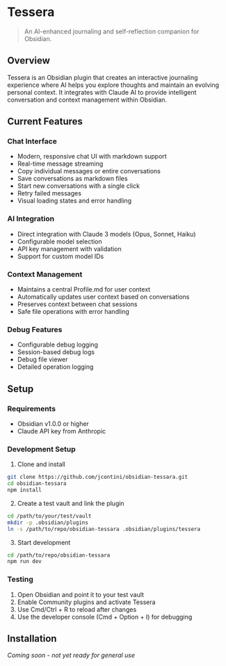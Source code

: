 # Tessera

> An AI-enhanced journaling and self-reflection companion for Obsidian.

## Overview
Tessera is an Obsidian plugin that creates an interactive journaling experience where AI helps you explore thoughts and maintain an evolving personal context. It integrates with Claude AI to provide intelligent conversation and context management within Obsidian.

## Current Features

### Chat Interface
- Modern, responsive chat UI with markdown support
- Real-time message streaming
- Copy individual messages or entire conversations
- Save conversations as markdown files
- Start new conversations with a single click
- Retry failed messages
- Visual loading states and error handling

### AI Integration
- Direct integration with Claude 3 models (Opus, Sonnet, Haiku)
- Configurable model selection
- API key management with validation
- Support for custom model IDs

### Context Management
- Maintains a central Profile.md for user context
- Automatically updates user context based on conversations
- Preserves context between chat sessions
- Safe file operations with error handling

### Debug Features
- Configurable debug logging
- Session-based debug logs
- Debug file viewer
- Detailed operation logging

## Setup

### Requirements
- Obsidian v1.0.0 or higher
- Claude API key from Anthropic

### Development Setup
1. Clone and install
```bash
git clone https://github.com/jcontini/obsidian-tessara.git
cd obsidian-tessara
npm install
```

2. Create a test vault and link the plugin
```bash
cd /path/to/your/test/vault
mkdir -p .obsidian/plugins
ln -s /path/to/repo/obsidian-tessara .obsidian/plugins/tessera
```

3. Start development
```bash
cd /path/to/repo/obsidian-tessara
npm run dev
```

### Testing
1. Open Obsidian and point it to your test vault
2. Enable Community plugins and activate Tessera
3. Use Cmd/Ctrl + R to reload after changes
4. Use the developer console (Cmd + Option + I) for debugging

## Installation
*Coming soon - not yet ready for general use*